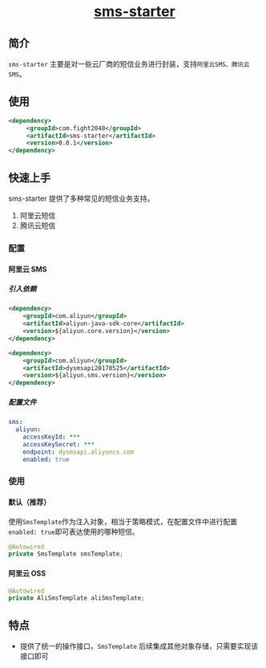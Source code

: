 <h1 align="center"><a href="https://github.com/fight2048/jstarter" target="_blank">sms-starter</a></h1>

## 简介

`sms-starter` 主要是对一些云厂商的短信业务进行封装，支持`阿里云SMS、腾讯云SMS`。

## 使用

```xml
<dependency>
     <groupId>com.fight2048</groupId>
     <artifactId>sms-starter</artifactId>
     <version>0.0.1</version>
</dependency>
```

## 快速上手

sms-starter 提供了多种常见的短信业务支持。
1. 阿里云短信
2. 腾讯云短信

### 配置

#### 阿里云 SMS

##### 引入依赖

```xml
<dependency>
    <groupId>com.aliyun</groupId>
    <artifactId>aliyun-java-sdk-core</artifactId>
    <version>${aliyun.core.version}</version>
</dependency>

<dependency>
    <groupId>com.aliyun</groupId>
    <artifactId>dysmsapi20170525</artifactId>
    <version>${aliyun.sms.version}</version>
</dependency>
```

##### 配置文件

```yaml
sms:
  aliyun:
    accessKeyId: ***
    accessKeySecret: ***
    endpoint: dysmsapi.aliyuncs.com
    enabled: true
```
### 使用

#### 默认（推荐）

使用`SmsTemplate`作为注入对象，相当于策略模式，在配置文件中进行配置`enabled: true`即可表达使用的哪种短信。

```java
@Autowired
private SmsTemplate smsTemplate;
```

#### 阿里云 OSS

```java
@Autowired
private AliSmsTemplate aliSmsTemplate;
```

## 特点

- 提供了统一的操作接口，`SmsTemplate` 后续集成其他对象存储，只需要实现该接口即可